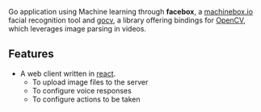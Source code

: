 Go application using Machine learning through **facebox**, a [machinebox.io](machinebox.io) facial recognition tool and [gocv](#), a library offering bindings for [OpenCV](#), which leverages image parsing in videos.

## Features

- A web client written in [react](#).
  - To upload image files to the server
  - To configure voice responses
  - To configure actions to be taken
